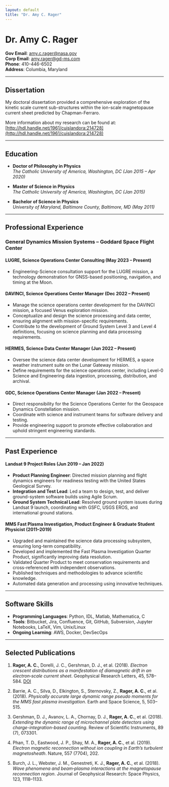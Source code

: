 ```yaml
---
layout: default
title: "Dr. Amy C. Rager"
---
```


# Dr. Amy C. Rager

**Gov Email**: amy.c.rager@nasa.gov  
**Corp Email**: amy.rager@gd-ms.com  
**Phone**: 410-446-6502  
**Address**: Columbia, Maryland 

---

## Dissertation

My doctoral dissertation provided a comprehensive exploration of the kinetic scale current sub-structures within the ion-scale magnetopause current sheet predicted by Chapman-Ferraro.

More information about my research can be found at: [http://hdl.handle.net/1961/cuislandora:214728](http://hdl.handle.net/1961/cuislandora:214728)

---

## Education

- **Doctor of Philosophy in Physics**  
  *The Catholic University of America, Washington, DC (Jan 2015 – Apr 2020)*

- **Master of Science in Physics**  
  *The Catholic University of America, Washington, DC (Jan 2015)*

- **Bachelor of Science in Physics**  
  *University of Maryland, Baltimore County, Baltimore, MD (May 2011)*

---

## Professional Experience

### General Dynamics Mission Systems – Goddard Space Flight Center

#### LUGRE, Science Operations Center Consulting (May 2023 – Present)
- Engineering-Science consultation support for the LUGRE mission, a technology demonstration for GNSS-based positioning, navigation, and timing at the Moon.

#### DAVINCI, Science Operations Center Manager (Dec 2022 – Present)
- Manage the science operations center development for the DAVINCI mission, a focused Venus exploration mission.
- Conceptualize and design the science processing and data center, ensuring alignment with mission-specific requirements.
- Contribute to the development of Ground System Level 3 and Level 4 definitions, focusing on science planning and data processing requirements.

#### HERMES, Science Data Center Manager (Jun 2022 – Present)
- Oversee the science data center development for HERMES, a space weather instrument suite on the Lunar Gateway mission.
- Define requirements for the science operations center, including Level-0 Science and Engineering data ingestion, processing, distribution, and archival.

#### GDC, Science Operations Center Manager (Jan 2022 – Present)
- Direct responsibility for the Science Operations Center for the Geospace Dynamics Constellation mission.
- Coordinate with science and instrument teams for software delivery and testing.
- Provide engineering support to promote effective collaboration and uphold stringent engineering standards.

---

## Past Experience

#### Landsat 9 Project Roles (Jun 2019 – Jan 2022)
- **Product Planning Engineer**: Directed mission planning and flight dynamics engineers for readiness testing with the United States Geological Survey.
- **Integration and Test Lead**: Led a team to design, test, and deliver ground-system software builds using Agile Scrum.
- **Ground System Technical Lead**: Resolved ground system issues during Landsat 9 launch, coordinating with GSFC, USGS EROS, and international ground stations.

#### MMS Fast Plasma Investigation, Product Engineer & Graduate Student Physicist (2011–2019)
- Upgraded and maintained the science data processing subsystem, ensuring long-term compatibility.
- Developed and implemented the Fast Plasma Investigation Quarter Product, significantly improving data resolution.
- Validated Quarter Product to meet conservation requirements and cross-referenced with independent observations.
- Published techniques and methodologies to advance scientific knowledge.
- Automated data generation and processing using innovative techniques.

---

## Software Skills

- **Programming Languages**: Python, IDL, Matlab, Mathematica, C  
- **Tools**: Bitbucket, Jira, Confluence, Git, GitHub, Subversion, Jupyter Notebooks, LaTeX, Vim, Unix/Linux  
- **Ongoing Learning**: AWS, Docker, DevSecOps  

---

## Selected Publications

1. **Rager, A. C.**, Dorelli, J. C., Gershman, D. J., et al. (2018). *Electron crescent distributions as a manifestation of diamagnetic drift in an electron‐scale current sheet*. Geophysical Research Letters, 45, 578–584. [DOI](https://doi.org/10.1002/2017GL076260)

2. Barrie, A. C., Silva, D., Elkington, S., Sternovsky, Z., **Rager, A. C.**, et al. (2018). *Physically accurate large dynamic range pseudo moments for the MMS fast plasma investigation*. Earth and Space Science, 5, 503–515.

3. Gershman, D. J., Avanov, L. A., Chornay, D. J., **Rager, A. C.**, et al. (2018). *Extending the dynamic range of microchannel plate detectors using charge-integration-based counting*. Review of Scientific Instruments, 89 (7), 073301.

4. Phan, T. D., Eastwood, J. P., Shay, M. A., **Rager, A. C.**, et al. (2019). *Electron magnetic reconnection without ion coupling in Earth’s turbulent magnetosheath*. Nature, 557 (7704), 202.

5. Burch, J. L., Webster, J. M., Genestreti, K. J., **Rager, A. C.**, et al. (2018). *Wave phenomena and beam‐plasma interactions at the magnetopause reconnection region*. Journal of Geophysical Research: Space Physics, 123, 1118–1133.